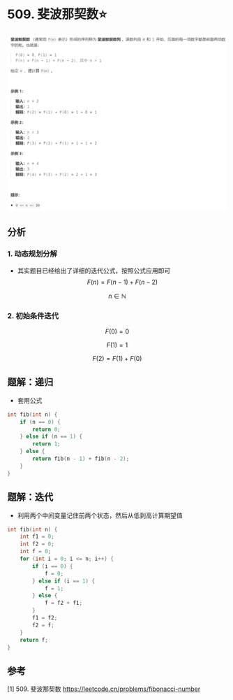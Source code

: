 # 509. 斐波那契数⭐

![](../../../_static/leetcode/lc509_01.png)

## 分析

### 1. 动态规划分解
* 其实题目已经给出了详细的迭代公式，按照公式应用即可
$$
F(n) = F(n-1) + F(n-2)
$$

$$
n \in \mathbb{N}
$$

### 2. 初始条件迭代
$$
F(0) = 0
$$

$$
F(1) = 1
$$

$$
F(2) = F(1) + F(0)
$$

## 题解：递归
* 套用公式
```cpp
int fib(int n) {
    if (n == 0) {
        return 0;
    } else if (n == 1) {
        return 1;
    } else {
        return fib(n - 1) + fib(n - 2);
    }
}
```

## 题解：迭代
* 利用两个中间变量记住前两个状态，然后从低到高计算期望值
```cpp
int fib(int n) {
    int f1 = 0;
    int f2 = 0;
    int f = 0;
    for (int i = 0; i <= n; i++) {
        if (i == 0) {
            f = 0;
        } else if (i == 1) {
            f = 1;
        } else {
            f = f2 + f1;
        }
        f1 = f2;
        f2 = f;
    }
    return f;
}
```

## 参考
[1] 509. 斐波那契数 https://leetcode.cn/problems/fibonacci-number